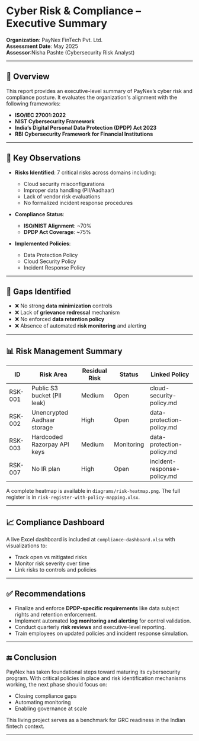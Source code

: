 # Cyber Risk & Compliance – Executive Summary

**Organization**: PayNex FinTech Pvt. Ltd.  
**Assessment Date**: May 2025  
**Assessor**:Nisha Pashte (Cybersecurity Risk Analyst)

---

## 🧭 Overview

This report provides an executive-level summary of PayNex’s cyber risk and compliance posture. It evaluates the organization's alignment with the following frameworks:

- **ISO/IEC 27001:2022**
- **NIST Cybersecurity Framework**
- **India’s Digital Personal Data Protection (DPDP) Act 2023**
- **RBI Cybersecurity Framework for Financial Institutions**

---

## 🧩 Key Observations

- **Risks Identified**: 7 critical risks across domains including:
  - Cloud security misconfigurations
  - Improper data handling (PII/Aadhaar)
  - Lack of vendor risk evaluations
  - No formalized incident response procedures

- **Compliance Status**:
  - **ISO/NIST Alignment**: ~70%
  - **DPDP Act Coverage**: ~75%

- **Implemented Policies**:
  - Data Protection Policy
  - Cloud Security Policy
  - Incident Response Policy


---

## 🚩 Gaps Identified

- ❌ No strong **data minimization** controls
- ❌ Lack of **grievance redressal** mechanism
- ❌ No enforced **data retention policy**
- ❌ Absence of automated **risk monitoring** and alerting

---

## 📊 Risk Management Summary

| ID       | Risk Area                     | Residual Risk | Status    | Linked Policy                  |
|----------|-------------------------------|----------------|-----------|--------------------------------|
| RSK-001  | Public S3 bucket (PII leak)   | Medium         | Open      | cloud-security-policy.md       |
| RSK-002  | Unencrypted Aadhaar storage   | High           | Open      | data-protection-policy.md      |
| RSK-003  | Hardcoded Razorpay API keys   | Medium         | Monitoring| data-protection-policy.md      |
| RSK-007  | No IR plan                    | High           | Open      | incident-response-policy.md    |

A complete heatmap is available in `diagrams/risk-heatmap.png`. The full register is in `risk-register-with-policy-mapping.xlsx`.

---

## 📈 Compliance Dashboard

A live Excel dashboard is included at `compliance-dashboard.xlsx` with visualizations to:

- Track open vs mitigated risks
- Monitor risk severity over time
- Link risks to controls and policies

---

## ✅ Recommendations

- Finalize and enforce **DPDP-specific requirements** like data subject rights and retention enforcement.
- Implement automated **log monitoring and alerting** for control validation.
- Conduct quarterly **risk reviews** and executive-level reporting.
- Train employees on updated policies and incident response simulation.

---

## 🔚 Conclusion

PayNex has taken foundational steps toward maturing its cybersecurity program. With critical policies in place and risk identification mechanisms working, the next phase should focus on:

- Closing compliance gaps
- Automating monitoring
- Enabling governance at scale

This living project serves as a benchmark for GRC readiness in the Indian fintech context.

---

